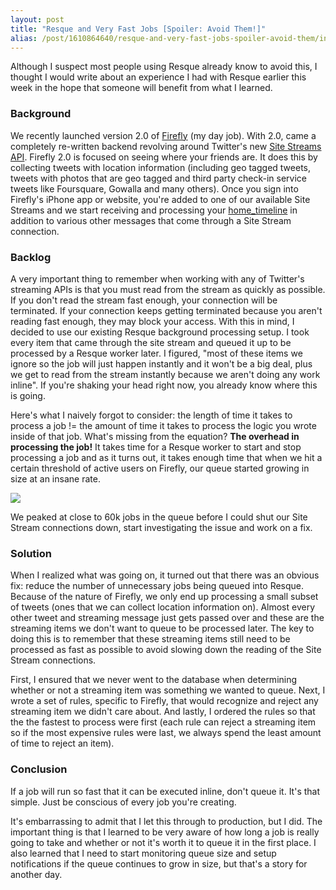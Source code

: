 ```yaml
---
layout: post
title: "Resque and Very Fast Jobs [Spoiler: Avoid Them!]"
alias: /post/1610864640/resque-and-very-fast-jobs-spoiler-avoid-them/index.html
---
```


Although I suspect most people using Resque already know to avoid this, I thought I would write about an experience I had with Resque earlier this week in the hope that someone will benefit from what I learned.

### Background

We recently launched version 2.0 of [Firefly](http://thomasmango.com/projects/firefly) (my day job). With 2.0, came a completely re-written backend revolving around Twitter's new [Site Streams API](http://dev.twitter.com/pages/site_streams). Firefly 2.0 is focused on seeing where your friends are. It does this by collecting tweets with location information (including geo tagged tweets, tweets with photos that are geo tagged and third party check-in service tweets like Foursquare, Gowalla and many others). Once you sign into Firefly's iPhone app or website, you're added to one of our available Site Streams and we start receiving and processing your [home_timeline](http://dev.twitter.com/doc/get/statuses/home_timeline) in addition to various other messages that come through a Site Stream connection.

### Backlog

A very important thing to remember when working with any of Twitter's streaming APIs is that you must read from the stream as quickly as possible. If you don't read the stream fast enough, your connection will be terminated. If your connection keeps getting terminated because you aren't reading fast enough, they may block your access. With this in mind, I decided to use our existing Resque background processing setup. I took every item that came through the site stream and queued it up to be processed by a Resque worker later. I figured, "most of these items we ignore so the job will just happen instantly and it won't be a big deal, plus we get to read from the stream instantly because we aren't doing any work inline". If you're shaking your head right now, you already know where this is going.

Here's what I naively forgot to consider: the length of time it takes to process a job != the amount of time it takes to process the logic you wrote inside of that job. What's missing from the equation? **The overhead in processing the job!** It takes time for a Resque worker to start and stop processing a job and as it turns out, it takes enough time that when we hit a certain threshold of active users on Firefly, our queue started growing in size at an insane rate.

<p class="image">
  <a href="http://thomasmango.com/images/2010/11/resque-jobs.png">
    <img src="http://thomasmango.com/images/2010/11/resque-jobs.png"/>
  </a>
</p>

We peaked at close to 60k jobs in the queue before I could shut our Site Stream connections down, start investigating the issue and work on a fix.

### Solution

When I realized what was going on, it turned out that there was an obvious fix: reduce the number of unnecessary jobs being queued into Resque. Because of the nature of Firefly, we only end up processing a small subset of tweets (ones that we can collect location information on). Almost every other tweet and streaming message just gets passed over and these are the streaming items we don't want to queue to be processed later. The key to doing this is to remember that these streaming items still need to be processed as fast as possible to avoid slowing down the reading of the Site Stream connections.

First, I ensured that we never went to the database when determining whether or not a streaming item was something we wanted to queue. Next, I wrote a set of rules, specific to Firefly, that would recognize and reject any streaming item we didn't care about. And lastly, I ordered the rules so that the the fastest to process were first (each rule can reject a streaming item so if the most expensive rules were last, we always spend the least amount of time to reject an item).

### Conclusion

If a job will run so fast that it can be executed inline, don't queue it. It's that simple. Just be conscious of every job you're creating.

It's embarrassing to admit that I let this through to production, but I did. The important thing is that I learned to be very aware of how long a job is really going to take and whether or not it's worth it to queue it in the first place. I also learned that I need to start monitoring queue size and setup notifications if the queue continues to grow in size, but that's a story for another day.